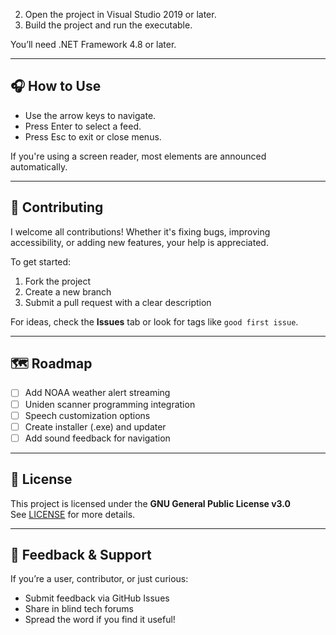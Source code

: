 2. Open the project in Visual Studio 2019 or later.
3. Build the project and run the executable.

You’ll need .NET Framework 4.8 or later.

---

## 🎧 How to Use

- Use the arrow keys to navigate.
- Press Enter to select a feed.
- Press Esc to exit or close menus.

If you're using a screen reader, most elements are announced automatically.

---

## 🤝 Contributing

I welcome all contributions! Whether it's fixing bugs, improving accessibility, or adding new features, your help is appreciated.

To get started:
1. Fork the project
2. Create a new branch
3. Submit a pull request with a clear description

For ideas, check the **Issues** tab or look for tags like `good first issue`.

---

## 🗺️ Roadmap

- [ ] Add NOAA weather alert streaming
- [ ] Uniden scanner programming integration
- [ ] Speech customization options
- [ ] Create installer (.exe) and updater
- [ ] Add sound feedback for navigation

---

## 📄 License

This project is licensed under the **GNU General Public License v3.0**  
See [LICENSE](LICENSE) for more details.

---

## 📣 Feedback & Support

If you’re a user, contributor, or just curious:
- Submit feedback via GitHub Issues
- Share in blind tech forums
- Spread the word if you find it useful!

